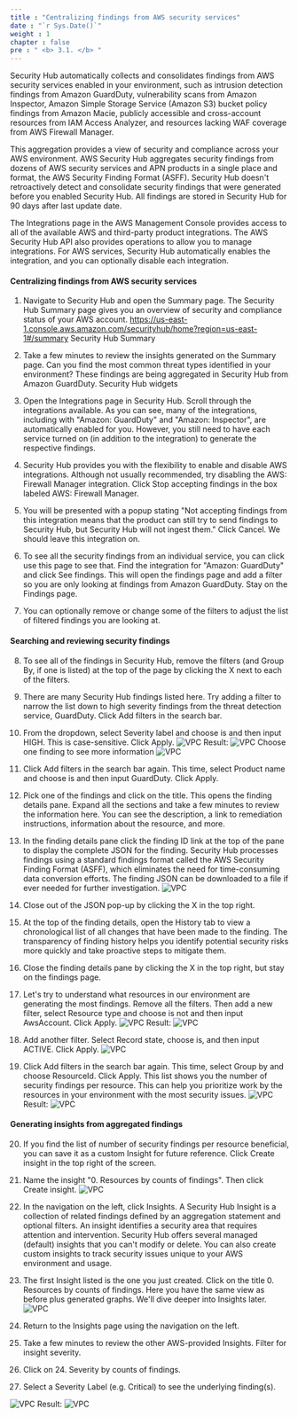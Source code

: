 ```yaml
---
title : "Centralizing findings from AWS security services"
date : "`r Sys.Date()`"
weight : 1
chapter : false
pre : " <b> 3.1. </b> "
---
```


Security Hub automatically collects and consolidates findings from AWS security services enabled in your environment, such as intrusion detection findings from Amazon GuardDuty, vulnerability scans from Amazon Inspector, Amazon Simple Storage Service (Amazon S3) bucket policy findings from Amazon Macie, publicly accessible and cross-account resources from IAM Access Analyzer, and resources lacking WAF coverage from AWS Firewall Manager.


This aggregation provides a view of security and compliance across your AWS environment. AWS Security Hub aggregates security findings from dozens of AWS security services and APN products in a single place and format, the AWS Security Finding Format (ASFF). Security Hub doesn't retroactively detect and consolidate security findings that were generated before you enabled Security Hub. All findings are stored in Security Hub for 90 days after last update date.

The Integrations page in the AWS Management Console provides access to all of the available AWS and third-party product integrations. The AWS Security Hub API also provides operations to allow you to manage integrations. For AWS services, Security Hub automatically enables the integration, and you can optionally disable each integration.

#### Centralizing findings from AWS security services
1. Navigate to Security Hub and open the Summary page. The Security Hub Summary page gives you an overview of security and compliance status of your AWS account. https://us-east-1.console.aws.amazon.com/securityhub/home?region=us-east-1#/summary 
Security Hub Summary

2. Take a few minutes to review the insights generated on the Summary page. Can you find the most common threat types identified in your environment? These findings are being aggregated in Security Hub from Amazon GuardDuty.
Security Hub widgets

3. Open the Integrations page in Security Hub. Scroll through the integrations available. As you can see, many of the integrations, including with "Amazon: GuardDuty" and "Amazon: Inspector", are automatically enabled for you. However, you still need to have each service turned on (in addition to the integration) to generate the respective findings.

4. Security Hub provides you with the flexibility to enable and disable AWS integrations. Although not usually recommended, try disabling the AWS: Firewall Manager integration. Click Stop accepting findings in the box labeled AWS: Firewall Manager.

5. You will be presented with a popup stating "Not accepting findings from this integration means that the product can still try to send findings to Security Hub, but Security Hub will not ingest them." Click Cancel. We should leave this integration on.

6. To see all the security findings from an individual service, you can click use this page to see that. Find the integration for "Amazon: GuardDuty" and click See findings. This will open the findings page and add a filter so you are only looking at findings from Amazon GuardDuty. Stay on the Findings page.

7. You can optionally remove or change some of the filters to adjust the list of filtered findings you are looking at.

#### Searching and reviewing security findings
8. To see all of the findings in Security Hub, remove the filters (and Group By, if one is listed) at the top of the page by clicking the X next to each of the filters.

9. There are many Security Hub findings listed here. Try adding a filter to narrow the list down to high severity findings from the threat detection service, GuardDuty. Click Add filters in the search bar.

10. From the dropdown, select Severity label and choose is and then input HIGH. This is case-sensitive. Click Apply.
![VPC](/images/3/3.1/s10a.png)
Result:
![VPC](/images/3/3.1/s10b.png)
Choose one finding to see more information
![VPC](/images/3/3.1/s10c.png)
11. Click Add filters in the search bar again. This time, select Product name and choose is and then input GuardDuty. Click Apply.

12. Pick one of the findings and click on the title. This opens the finding details pane. Expand all the sections and take a few minutes to review the information here. You can see the description, a link to remediation instructions, information about the resource, and more.



13. In the finding details pane click the finding ID link at the top of the pane to display the complete JSON for the finding. Security Hub processes findings using a standard findings format called the AWS Security Finding Format (ASFF), which eliminates the need for time-consuming data conversion efforts. The finding JSON can be downloaded to a file if ever needed for further investigation.
![VPC](/images/3/3.1/s13.png)

14.  Close out of the JSON pop-up by clicking the X in the top right.

15.  At the top of the finding details, open the History tab to view a chronological list of all changes that have been made to the finding. The transparency of finding history helps you identify potential security risks more quickly and take proactive steps to mitigate them.

16.  Close the finding details pane by clicking the X in the top right, but stay on the findings page.

17.  Let's try to understand what resources in our environment are generating the most findings. Remove all the filters. Then add a new filter, select Resource type and choose is not and then input AwsAccount. Click Apply.
![VPC](/images/3/3.1/s17a.png)
Result:
![VPC](/images/3/3.1/s17b.png)
18.  Add another filter. Select Record state, choose is, and then input ACTIVE. Click Apply.
![VPC](/images/3/3.1/s18.png)
19.  Click Add filters in the search bar again. This time, select Group by and choose ResourceId. Click Apply. This list shows you the number of security findings per resource. This can help you prioritize work by the resources in your environment with the most security issues.
![VPC](/images/3/3.1/s19.png)
Result:
![VPC](/images/3/3.1/s19b.png)
#### Generating insights from aggregated findings
20. If you find the list of number of security findings per resource beneficial, you can save it as a custom Insight for future reference. Click Create insight in the top right of the screen.

21. Name the insight "0. Resources by counts of findings". Then click Create insight.
![VPC](/images/3/3.1/s20.png)
22. In the navigation on the left, click Insights. A Security Hub Insight is a collection of related findings defined by an aggregation statement and optional filters. An insight identifies a security area that requires attention and intervention. Security Hub offers several managed (default) insights that you can't modify or delete. You can also create custom insights to track security issues unique to your AWS environment and usage.

23. The first Insight listed is the one you just created. Click on the title 0. Resources by counts of findings. Here you have the same view as before plus generated graphs. We'll dive deeper into Insights later.
![VPC](/images/3/3.1/s23.png)
24. Return to the Insights page using the navigation on the left.

25. Take a few minutes to review the other AWS-provided Insights. Filter for insight severity.

26. Click on 24. Severity by counts of findings.

27. Select a Severity Label (e.g. Critical) to see the underlying finding(s).

![VPC](/images/3/3.1/s26.png)
Result:
![VPC](/images/3/3.1/s26b.png)